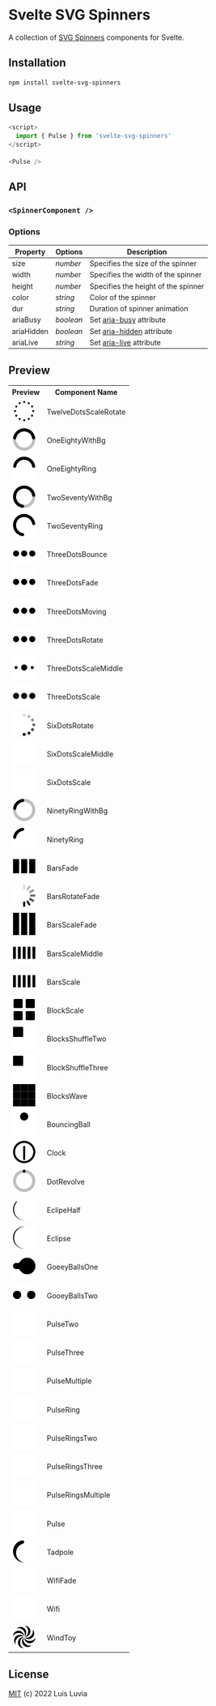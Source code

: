 # Svelte SVG Spinners

A collection of [SVG Spinners](https://github.com/n3r4zzurr0/svg-spinners) components for Svelte.

## Installation

```sh
npm install svelte-svg-spinners
```

## Usage

```js
<script>
  import { Pulse } from 'svelte-svg-spinners'
</script>

<Pulse />
```

## API

### `<SpinnerComponent />`

### Options

| Property   | Options   | Description                                                                                                         |
| ---------- | --------- | ------------------------------------------------------------------------------------------------------------------- |
| size       | _number_  | Specifies the size of the spinner                                                                                   |
| width      | _number_  | Specifies the width of the spinner                                                                                  |
| height     | _number_  | Specifies the height of the spinner                                                                                 |
| color      | _string_  | Color of the spinner                                                                                                |
| dur        | _string_  | Duration of spinner animation                                                                                       |
| ariaBusy   | _boolean_ | Set [aria-busy](https://developer.mozilla.org/en-US/docs/Web/Accessibility/ARIA/Attributes/aria-busy) attribute     |
| ariaHidden | _boolean_ | Set [aria-hidden](https://developer.mozilla.org/en-US/docs/Web/Accessibility/ARIA/Attributes/aria-hidden) attribute |
| ariaLive   | _string_  | Set [aria-live](https://developer.mozilla.org/en-US/docs/Web/Accessibility/ARIA/Attributes/aria-live) attribute     |

## Preview

<table>
  <tr>
    <th>Preview</th>
    <th>Component Name</th>
  </tr>
  <tr>
    <td>
      <a href="https://github.com/n3r4zzurr0/svg-spinners/blob/main/svg/12-dots-scale-rotate.svg"
        ><picture
          ><source
            media="(prefers-color-scheme: dark)"
            srcset="
              https://raw.githubusercontent.com/n3r4zzurr0/svg-spinners/main/preview/12-dots-scale-rotate-white-36.svg
            " />
          <img
            src="https://raw.githubusercontent.com/n3r4zzurr0/svg-spinners/main/preview/12-dots-scale-rotate-black-36.svg" /></picture
      ></a>
    </td>
    <td>TwelveDotsScaleRotate</td>
  </tr>
  <tr>
    <td>
      <a href="https://github.com/n3r4zzurr0/svg-spinners/blob/main/svg/180-ring-with-bg.svg"
        ><picture
          ><source
            media="(prefers-color-scheme: dark)"
            srcset="
              https://raw.githubusercontent.com/n3r4zzurr0/svg-spinners/main/preview/180-ring-with-bg-white-36.svg
            " />
          <img
            src="https://raw.githubusercontent.com/n3r4zzurr0/svg-spinners/main/preview/180-ring-with-bg-black-36.svg" /></picture
      ></a>
    </td>
    <td>OneEightyWithBg</td>
  </tr>
  <tr>
    <td>
      <a href="https://github.com/n3r4zzurr0/svg-spinners/blob/main/svg/180-ring.svg"
        ><picture
          ><source
            media="(prefers-color-scheme: dark)"
            srcset="
              https://raw.githubusercontent.com/n3r4zzurr0/svg-spinners/main/preview/180-ring-white-36.svg
            " />
          <img
            src="https://raw.githubusercontent.com/n3r4zzurr0/svg-spinners/main/preview/180-ring-black-36.svg" /></picture
      ></a>
    </td>
    <td>OneEightyRing</td>
  </tr>
  <tr>
    <td>
      <a href="https://github.com/n3r4zzurr0/svg-spinners/blob/main/svg/270-ring-with-bg.svg"
        ><picture
          ><source
            media="(prefers-color-scheme: dark)"
            srcset="
              https://raw.githubusercontent.com/n3r4zzurr0/svg-spinners/main/preview/270-ring-with-bg-white-36.svg
            " />
          <img
            src="https://raw.githubusercontent.com/n3r4zzurr0/svg-spinners/main/preview/270-ring-with-bg-black-36.svg" /></picture
      ></a>
    </td>
    <td>TwoSeventyWithBg</td>
  </tr>
  <tr>
    <td>
      <a href="https://github.com/n3r4zzurr0/svg-spinners/blob/main/svg/270-ring.svg"
        ><picture
          ><source
            media="(prefers-color-scheme: dark)"
            srcset="
              https://raw.githubusercontent.com/n3r4zzurr0/svg-spinners/main/preview/270-ring-white-36.svg
            " />
          <img
            src="https://raw.githubusercontent.com/n3r4zzurr0/svg-spinners/main/preview/270-ring-black-36.svg" /></picture
      ></a>
    </td>
    <td>TwoSeventyRing</td>
  </tr>
  <tr>
    <td>
      <a href="https://github.com/n3r4zzurr0/svg-spinners/blob/main/svg/3-dots-bounce.svg"
        ><picture
          ><source
            media="(prefers-color-scheme: dark)"
            srcset="
              https://raw.githubusercontent.com/n3r4zzurr0/svg-spinners/main/preview/3-dots-bounce-white-36.svg
            " />
          <img
            src="https://raw.githubusercontent.com/n3r4zzurr0/svg-spinners/main/preview/3-dots-bounce-black-36.svg" /></picture
      ></a>
    </td>
    <td>ThreeDotsBounce</td>
  </tr>
  <tr>
    <td>
      <a href="https://github.com/n3r4zzurr0/svg-spinners/blob/main/svg/3-dots-fade.svg"
        ><picture
          ><source
            media="(prefers-color-scheme: dark)"
            srcset="
              https://raw.githubusercontent.com/n3r4zzurr0/svg-spinners/main/preview/3-dots-fade-white-36.svg
            " />
          <img
            src="https://raw.githubusercontent.com/n3r4zzurr0/svg-spinners/main/preview/3-dots-fade-black-36.svg" /></picture
      ></a>
    </td>
    <td>ThreeDotsFade</td>
  </tr>
  <tr>
    <td>
      <a href="https://github.com/n3r4zzurr0/svg-spinners/blob/main/svg/3-dots-moving.svg"
        ><picture
          ><source
            media="(prefers-color-scheme: dark)"
            srcset="
              https://raw.githubusercontent.com/n3r4zzurr0/svg-spinners/main/preview/3-dots-moving-white-36.svg
            " />
          <img
            src="https://raw.githubusercontent.com/n3r4zzurr0/svg-spinners/main/preview/3-dots-moving-black-36.svg" /></picture
      ></a>
    </td>
    <td>ThreeDotsMoving</td>
  </tr>
  <tr>
    <td>
      <a href="https://github.com/n3r4zzurr0/svg-spinners/blob/main/svg/3-dots-rotate.svg"
        ><picture
          ><source
            media="(prefers-color-scheme: dark)"
            srcset="
              https://raw.githubusercontent.com/n3r4zzurr0/svg-spinners/main/preview/3-dots-rotate-white-36.svg
            " />
          <img
            src="https://raw.githubusercontent.com/n3r4zzurr0/svg-spinners/main/preview/3-dots-rotate-black-36.svg" /></picture
      ></a>
    </td>
    <td>ThreeDotsRotate</td>
  </tr>
  <tr>
    <td>
      <a href="https://github.com/n3r4zzurr0/svg-spinners/blob/main/svg/3-dots-scale-middle.svg"
        ><picture
          ><source
            media="(prefers-color-scheme: dark)"
            srcset="
              https://raw.githubusercontent.com/n3r4zzurr0/svg-spinners/main/preview/3-dots-scale-middle-white-36.svg
            " />
          <img
            src="https://raw.githubusercontent.com/n3r4zzurr0/svg-spinners/main/preview/3-dots-scale-middle-black-36.svg" /></picture
      ></a>
    </td>
    <td>ThreeDotsScaleMiddle</td>
  </tr>
  <tr>
    <td>
      <a href="https://github.com/n3r4zzurr0/svg-spinners/blob/main/svg/3-dots-scale.svg"
        ><picture
          ><source
            media="(prefers-color-scheme: dark)"
            srcset="
              https://raw.githubusercontent.com/n3r4zzurr0/svg-spinners/main/preview/3-dots-scale-white-36.svg
            " />
          <img
            src="https://raw.githubusercontent.com/n3r4zzurr0/svg-spinners/main/preview/3-dots-scale-black-36.svg" /></picture
      ></a>
    </td>
    <td>ThreeDotsScale</td>
  </tr>
  <tr>
    <td>
      <a href="https://github.com/n3r4zzurr0/svg-spinners/blob/main/svg/6-dots-rotate.svg"
        ><picture
          ><source
            media="(prefers-color-scheme: dark)"
            srcset="
              https://raw.githubusercontent.com/n3r4zzurr0/svg-spinners/main/preview/6-dots-rotate-white-36.svg
            " />
          <img
            src="https://raw.githubusercontent.com/n3r4zzurr0/svg-spinners/main/preview/6-dots-rotate-black-36.svg" /></picture
      ></a>
    </td>
    <td>SixDotsRotate</td>
  </tr>
  <tr>
    <td>
      <a href="https://github.com/n3r4zzurr0/svg-spinners/blob/main/svg/6-dots-scale-middle.svg"
        ><picture
          ><source
            media="(prefers-color-scheme: dark)"
            srcset="
              https://raw.githubusercontent.com/n3r4zzurr0/svg-spinners/main/preview/6-dots-scale-middle-white-36.svg
            " />
          <img
            src="https://raw.githubusercontent.com/n3r4zzurr0/svg-spinners/main/preview/6-dots-scale-middle-black-36.svg" /></picture
      ></a>
    </td>
    <td>SixDotsScaleMiddle</td>
  </tr>
  <tr>
    <td>
      <a href="https://github.com/n3r4zzurr0/svg-spinners/blob/main/svg/6-dots-scale.svg"
        ><picture
          ><source
            media="(prefers-color-scheme: dark)"
            srcset="
              https://raw.githubusercontent.com/n3r4zzurr0/svg-spinners/main/preview/6-dots-scale-white-36.svg
            " />
          <img
            src="https://raw.githubusercontent.com/n3r4zzurr0/svg-spinners/main/preview/6-dots-scale-black-36.svg" /></picture
      ></a>
    </td>
    <td>SixDotsScale</td>
  </tr>
  <tr>
    <td>
      <a href="https://github.com/n3r4zzurr0/svg-spinners/blob/main/svg/90-ring-with-bg.svg"
        ><picture
          ><source
            media="(prefers-color-scheme: dark)"
            srcset="
              https://raw.githubusercontent.com/n3r4zzurr0/svg-spinners/main/preview/90-ring-with-bg-white-36.svg
            " />
          <img
            src="https://raw.githubusercontent.com/n3r4zzurr0/svg-spinners/main/preview/90-ring-with-bg-black-36.svg" /></picture
      ></a>
    </td>
    <td>NinetyRingWithBg</td>
  </tr>
  <tr>
    <td>
      <a href="https://github.com/n3r4zzurr0/svg-spinners/blob/main/svg/90-ring.svg"
        ><picture
          ><source
            media="(prefers-color-scheme: dark)"
            srcset="
              https://raw.githubusercontent.com/n3r4zzurr0/svg-spinners/main/preview/90-ring-white-36.svg
            " />
          <img
            src="https://raw.githubusercontent.com/n3r4zzurr0/svg-spinners/main/preview/90-ring-black-36.svg" /></picture
      ></a>
    </td>
    <td>NinetyRing</td>
  </tr>
  <tr>
    <td>
      <a href="https://github.com/n3r4zzurr0/svg-spinners/blob/main/svg/bars-fade.svg"
        ><picture
          ><source
            media="(prefers-color-scheme: dark)"
            srcset="
              https://raw.githubusercontent.com/n3r4zzurr0/svg-spinners/main/preview/bars-fade-white-36.svg
            " />
          <img
            src="https://raw.githubusercontent.com/n3r4zzurr0/svg-spinners/main/preview/bars-fade-black-36.svg" /></picture
      ></a>
    </td>
    <td>BarsFade</td>
  </tr>
  <tr>
    <td>
      <a href="https://github.com/n3r4zzurr0/svg-spinners/blob/main/svg/bars-rotate-fade.svg"
        ><picture
          ><source
            media="(prefers-color-scheme: dark)"
            srcset="
              https://raw.githubusercontent.com/n3r4zzurr0/svg-spinners/main/preview/bars-rotate-fade-white-36.svg
            " />
          <img
            src="https://raw.githubusercontent.com/n3r4zzurr0/svg-spinners/main/preview/bars-rotate-fade-black-36.svg" /></picture
      ></a>
    </td>
    <td>BarsRotateFade</td>
  </tr>
  <tr>
    <td>
      <a href="https://github.com/n3r4zzurr0/svg-spinners/blob/main/svg/bars-scale-fade.svg"
        ><picture
          ><source
            media="(prefers-color-scheme: dark)"
            srcset="
              https://raw.githubusercontent.com/n3r4zzurr0/svg-spinners/main/preview/bars-scale-fade-white-36.svg
            " />
          <img
            src="https://raw.githubusercontent.com/n3r4zzurr0/svg-spinners/main/preview/bars-scale-fade-black-36.svg" /></picture
      ></a>
    </td>
    <td>BarsScaleFade</td>
  </tr>
  <tr>
    <td>
      <a href="https://github.com/n3r4zzurr0/svg-spinners/blob/main/svg/bars-scale-middle.svg"
        ><picture
          ><source
            media="(prefers-color-scheme: dark)"
            srcset="
              https://raw.githubusercontent.com/n3r4zzurr0/svg-spinners/main/preview/bars-scale-middle-white-36.svg
            " />
          <img
            src="https://raw.githubusercontent.com/n3r4zzurr0/svg-spinners/main/preview/bars-scale-middle-black-36.svg" /></picture
      ></a>
    </td>
    <td>BarsScaleMiddle</td>
  </tr>
  <tr>
    <td>
      <a href="https://github.com/n3r4zzurr0/svg-spinners/blob/main/svg/bars-scale.svg"
        ><picture
          ><source
            media="(prefers-color-scheme: dark)"
            srcset="
              https://raw.githubusercontent.com/n3r4zzurr0/svg-spinners/main/preview/bars-scale-white-36.svg
            " />
          <img
            src="https://raw.githubusercontent.com/n3r4zzurr0/svg-spinners/main/preview/bars-scale-black-36.svg" /></picture
      ></a>
    </td>
    <td>BarsScale</td>
  </tr>
  <tr>
    <td>
      <a href="https://github.com/n3r4zzurr0/svg-spinners/blob/main/svg/blocks-scale.svg"
        ><picture
          ><source
            media="(prefers-color-scheme: dark)"
            srcset="
              https://raw.githubusercontent.com/n3r4zzurr0/svg-spinners/main/preview/blocks-scale-white-36.svg
            " />
          <img
            src="https://raw.githubusercontent.com/n3r4zzurr0/svg-spinners/main/preview/blocks-scale-black-36.svg" /></picture
      ></a>
    </td>
    <td>BlockScale</td>
  </tr>
  <tr>
    <td>
      <a href="https://github.com/n3r4zzurr0/svg-spinners/blob/main/svg/blocks-shuffle-2.svg"
        ><picture
          ><source
            media="(prefers-color-scheme: dark)"
            srcset="
              https://raw.githubusercontent.com/n3r4zzurr0/svg-spinners/main/preview/blocks-shuffle-2-white-36.svg
            " />
          <img
            src="https://raw.githubusercontent.com/n3r4zzurr0/svg-spinners/main/preview/blocks-shuffle-2-black-36.svg" /></picture
      ></a>
    </td>
    <td>BlocksShuffleTwo</td>
  </tr>
  <tr>
    <td>
      <a href="https://github.com/n3r4zzurr0/svg-spinners/blob/main/svg/blocks-shuffle-3.svg"
        ><picture
          ><source
            media="(prefers-color-scheme: dark)"
            srcset="
              https://raw.githubusercontent.com/n3r4zzurr0/svg-spinners/main/preview/blocks-shuffle-3-white-36.svg
            " />
          <img
            src="https://raw.githubusercontent.com/n3r4zzurr0/svg-spinners/main/preview/blocks-shuffle-3-black-36.svg" /></picture
      ></a>
    </td>
    <td>BlockShuffleThree</td>
  </tr>
  <tr>
    <td>
      <a href="https://github.com/n3r4zzurr0/svg-spinners/blob/main/svg/blocks-wave.svg"
        ><picture
          ><source
            media="(prefers-color-scheme: dark)"
            srcset="
              https://raw.githubusercontent.com/n3r4zzurr0/svg-spinners/main/preview/blocks-wave-white-36.svg
            " />
          <img
            src="https://raw.githubusercontent.com/n3r4zzurr0/svg-spinners/main/preview/blocks-wave-black-36.svg" /></picture
      ></a>
    </td>
    <td>BlocksWave</td>
  </tr>
  <tr>
    <td>
      <a href="https://github.com/n3r4zzurr0/svg-spinners/blob/main/svg/bouncing-ball.svg"
        ><picture
          ><source
            media="(prefers-color-scheme: dark)"
            srcset="
              https://raw.githubusercontent.com/n3r4zzurr0/svg-spinners/main/preview/bouncing-ball-white-36.svg
            " />
          <img
            src="https://raw.githubusercontent.com/n3r4zzurr0/svg-spinners/main/preview/bouncing-ball-black-36.svg" /></picture
      ></a>
    </td>
    <td>BouncingBall</td>
  </tr>
  <tr>
    <td>
      <a href="https://github.com/n3r4zzurr0/svg-spinners/blob/main/svg/clock.svg"
        ><picture
          ><source
            media="(prefers-color-scheme: dark)"
            srcset="
              https://raw.githubusercontent.com/n3r4zzurr0/svg-spinners/main/preview/clock-white-36.svg
            " />
          <img
            src="https://raw.githubusercontent.com/n3r4zzurr0/svg-spinners/main/preview/clock-black-36.svg" /></picture
      ></a>
    </td>
    <td>Clock</td>
  </tr>
  <tr>
    <td>
      <a href="https://github.com/n3r4zzurr0/svg-spinners/blob/main/svg/dot-revolve.svg"
        ><picture
          ><source
            media="(prefers-color-scheme: dark)"
            srcset="
              https://raw.githubusercontent.com/n3r4zzurr0/svg-spinners/main/preview/dot-revolve-white-36.svg
            " />
          <img
            src="https://raw.githubusercontent.com/n3r4zzurr0/svg-spinners/main/preview/dot-revolve-black-36.svg" /></picture
      ></a>
    </td>
    <td>DotRevolve</td>
  </tr>
  <tr>
    <td>
      <a href="https://github.com/n3r4zzurr0/svg-spinners/blob/main/svg/eclipse-half.svg"
        ><picture
          ><source
            media="(prefers-color-scheme: dark)"
            srcset="
              https://raw.githubusercontent.com/n3r4zzurr0/svg-spinners/main/preview/eclipse-half-white-36.svg
            " />
          <img
            src="https://raw.githubusercontent.com/n3r4zzurr0/svg-spinners/main/preview/eclipse-half-black-36.svg" /></picture
      ></a>
    </td>
    <td>EclipeHalf</td>
  </tr>
  <tr>
    <td>
      <a href="https://github.com/n3r4zzurr0/svg-spinners/blob/main/svg/eclipse.svg"
        ><picture
          ><source
            media="(prefers-color-scheme: dark)"
            srcset="
              https://raw.githubusercontent.com/n3r4zzurr0/svg-spinners/main/preview/eclipse-white-36.svg
            " />
          <img
            src="https://raw.githubusercontent.com/n3r4zzurr0/svg-spinners/main/preview/eclipse-black-36.svg" /></picture
      ></a>
    </td>
    <td>Eclipse</td>
  </tr>
  <tr>
    <td>
      <a href="https://github.com/n3r4zzurr0/svg-spinners/blob/main/svg/gooey-balls-1.svg"
        ><picture
          ><source
            media="(prefers-color-scheme: dark)"
            srcset="
              https://raw.githubusercontent.com/n3r4zzurr0/svg-spinners/main/preview/gooey-balls-1-white-36.svg
            " />
          <img
            src="https://raw.githubusercontent.com/n3r4zzurr0/svg-spinners/main/preview/gooey-balls-1-black-36.svg" /></picture
      ></a>
    </td>
    <td>GoeeyBallsOne</td>
  </tr>
  <tr>
    <td>
      <a href="https://github.com/n3r4zzurr0/svg-spinners/blob/main/svg/gooey-balls-2.svg"
        ><picture
          ><source
            media="(prefers-color-scheme: dark)"
            srcset="
              https://raw.githubusercontent.com/n3r4zzurr0/svg-spinners/main/preview/gooey-balls-2-white-36.svg
            " />
          <img
            src="https://raw.githubusercontent.com/n3r4zzurr0/svg-spinners/main/preview/gooey-balls-2-black-36.svg" /></picture
      ></a>
    </td>
    <td>GooeyBallsTwo</td>
  </tr>
  <tr>
    <td>
      <a href="https://github.com/n3r4zzurr0/svg-spinners/blob/main/svg/pulse-2.svg"
        ><picture
          ><source
            media="(prefers-color-scheme: dark)"
            srcset="
              https://raw.githubusercontent.com/n3r4zzurr0/svg-spinners/main/preview/pulse-2-white-36.svg
            " />
          <img
            src="https://raw.githubusercontent.com/n3r4zzurr0/svg-spinners/main/preview/pulse-2-black-36.svg" /></picture
      ></a>
    </td>
    <td>PulseTwo</td>
  </tr>
  <tr>
    <td>
      <a href="https://github.com/n3r4zzurr0/svg-spinners/blob/main/svg/pulse-3.svg"
        ><picture
          ><source
            media="(prefers-color-scheme: dark)"
            srcset="
              https://raw.githubusercontent.com/n3r4zzurr0/svg-spinners/main/preview/pulse-3-white-36.svg
            " />
          <img
            src="https://raw.githubusercontent.com/n3r4zzurr0/svg-spinners/main/preview/pulse-3-black-36.svg" /></picture
      ></a>
    </td>
    <td>PulseThree</td>
  </tr>
  <tr>
    <td>
      <a href="https://github.com/n3r4zzurr0/svg-spinners/blob/main/svg/pulse-multiple.svg"
        ><picture
          ><source
            media="(prefers-color-scheme: dark)"
            srcset="
              https://raw.githubusercontent.com/n3r4zzurr0/svg-spinners/main/preview/pulse-multiple-white-36.svg
            " />
          <img
            src="https://raw.githubusercontent.com/n3r4zzurr0/svg-spinners/main/preview/pulse-multiple-black-36.svg" /></picture
      ></a>
    </td>
    <td>PulseMultiple</td>
  </tr>
  <tr>
    <td>
      <a href="https://github.com/n3r4zzurr0/svg-spinners/blob/main/svg/pulse-ring.svg"
        ><picture
          ><source
            media="(prefers-color-scheme: dark)"
            srcset="
              https://raw.githubusercontent.com/n3r4zzurr0/svg-spinners/main/preview/pulse-ring-white-36.svg
            " />
          <img
            src="https://raw.githubusercontent.com/n3r4zzurr0/svg-spinners/main/preview/pulse-ring-black-36.svg" /></picture
      ></a>
    </td>
    <td>PulseRing</td>
  </tr>
  <tr>
    <td>
      <a href="https://github.com/n3r4zzurr0/svg-spinners/blob/main/svg/pulse-rings-2.svg"
        ><picture
          ><source
            media="(prefers-color-scheme: dark)"
            srcset="
              https://raw.githubusercontent.com/n3r4zzurr0/svg-spinners/main/preview/pulse-rings-2-white-36.svg
            " />
          <img
            src="https://raw.githubusercontent.com/n3r4zzurr0/svg-spinners/main/preview/pulse-rings-2-black-36.svg" /></picture
      ></a>
    </td>
    <td>PulseRingsTwo</td>
  </tr>
  <tr>
    <td>
      <a href="https://github.com/n3r4zzurr0/svg-spinners/blob/main/svg/pulse-rings-3.svg"
        ><picture
          ><source
            media="(prefers-color-scheme: dark)"
            srcset="
              https://raw.githubusercontent.com/n3r4zzurr0/svg-spinners/main/preview/pulse-rings-3-white-36.svg
            " />
          <img
            src="https://raw.githubusercontent.com/n3r4zzurr0/svg-spinners/main/preview/pulse-rings-3-black-36.svg" /></picture
      ></a>
    </td>
    <td>PulseRingsThree</td>
  </tr>
  <tr>
    <td>
      <a href="https://github.com/n3r4zzurr0/svg-spinners/blob/main/svg/pulse-rings-multiple.svg"
        ><picture
          ><source
            media="(prefers-color-scheme: dark)"
            srcset="
              https://raw.githubusercontent.com/n3r4zzurr0/svg-spinners/main/preview/pulse-rings-multiple-white-36.svg
            " />
          <img
            src="https://raw.githubusercontent.com/n3r4zzurr0/svg-spinners/main/preview/pulse-rings-multiple-black-36.svg" /></picture
      ></a>
    </td>
    <td>PulseRingsMultiple</td>
  </tr>
  <tr>
    <td>
      <a href="https://github.com/n3r4zzurr0/svg-spinners/blob/main/svg/pulse.svg"
        ><picture
          ><source
            media="(prefers-color-scheme: dark)"
            srcset="
              https://raw.githubusercontent.com/n3r4zzurr0/svg-spinners/main/preview/pulse-white-36.svg
            " />
          <img
            src="https://raw.githubusercontent.com/n3r4zzurr0/svg-spinners/main/preview/pulse-black-36.svg" /></picture
      ></a>
    </td>
    <td>Pulse</td>
  </tr>
  <tr>
    <td>
      <a href="https://github.com/n3r4zzurr0/svg-spinners/blob/main/svg/tadpole.svg"
        ><picture
          ><source
            media="(prefers-color-scheme: dark)"
            srcset="
              https://raw.githubusercontent.com/n3r4zzurr0/svg-spinners/main/preview/tadpole-white-36.svg
            " />
          <img
            src="https://raw.githubusercontent.com/n3r4zzurr0/svg-spinners/main/preview/tadpole-black-36.svg" /></picture
      ></a>
    </td>
    <td>Tadpole</td>
  </tr>
  <tr>
    <td>
      <a href="https://github.com/n3r4zzurr0/svg-spinners/blob/main/svg/wifi-fade.svg"
        ><picture
          ><source
            media="(prefers-color-scheme: dark)"
            srcset="
              https://raw.githubusercontent.com/n3r4zzurr0/svg-spinners/main/preview/wifi-fade-white-36.svg
            " />
          <img
            src="https://raw.githubusercontent.com/n3r4zzurr0/svg-spinners/main/preview/wifi-fade-black-36.svg" /></picture
      ></a>
    </td>
    <td>WifiFade</td>
  </tr>
  <tr>
    <td>
      <a href="https://github.com/n3r4zzurr0/svg-spinners/blob/main/svg/wifi.svg"
        ><picture
          ><source
            media="(prefers-color-scheme: dark)"
            srcset="
              https://raw.githubusercontent.com/n3r4zzurr0/svg-spinners/main/preview/wifi-white-36.svg
            " />
          <img
            src="https://raw.githubusercontent.com/n3r4zzurr0/svg-spinners/main/preview/wifi-black-36.svg" /></picture
      ></a>
    </td>
    <td>Wifi</td>
  </tr>
  <tr>
    <td>
      <a href="https://github.com/n3r4zzurr0/svg-spinners/blob/main/svg/wind-toy.svg"
        ><picture
          ><source
            media="(prefers-color-scheme: dark)"
            srcset="
              https://raw.githubusercontent.com/n3r4zzurr0/svg-spinners/main/preview/wind-toy-white-36.svg
            " />
          <img
            src="https://raw.githubusercontent.com/n3r4zzurr0/svg-spinners/main/preview/wind-toy-black-36.svg" /></picture
      ></a>
    </td>
    <td>WindToy</td>
  </tr>
</table>

## License

[MIT](https://github.com/luluvia/svelte-svg-spinners/blob/main/LICENSE.md) (c) 2022 Luis Luvia
